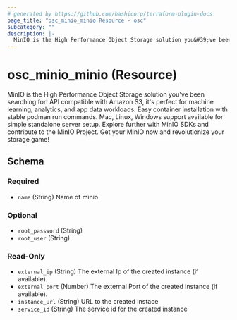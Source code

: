 ```yaml
---
# generated by https://github.com/hashicorp/terraform-plugin-docs
page_title: "osc_minio_minio Resource - osc"
subcategory: ""
description: |-
  MinIO is the High Performance Object Storage solution you&#39;ve been searching for! API compatible with Amazon S3, it&#39;s perfect for machine learning, analytics, and app data workloads. Easy container installation with stable podman run commands. Mac, Linux, Windows support available for simple standalone server setup. Explore further with MinIO SDKs and contribute to the MinIO Project. Get your MinIO now and revolutionize your storage game!
---
```


# osc_minio_minio (Resource)

MinIO is the High Performance Object Storage solution you&#39;ve been searching for! API compatible with Amazon S3, it&#39;s perfect for machine learning, analytics, and app data workloads. Easy container installation with stable podman run commands. Mac, Linux, Windows support available for simple standalone server setup. Explore further with MinIO SDKs and contribute to the MinIO Project. Get your MinIO now and revolutionize your storage game!



<!-- schema generated by tfplugindocs -->
## Schema

### Required

- `name` (String) Name of minio

### Optional

- `root_password` (String)
- `root_user` (String)

### Read-Only

- `external_ip` (String) The external Ip of the created instance (if available).
- `external_port` (Number) The external Port of the created instance (if available).
- `instance_url` (String) URL to the created instace
- `service_id` (String) The service id for the created instance
